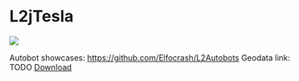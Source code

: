 # L2jTesla

[![](https://vistr.dev/badge?repo=elfocrash.l2jtesla&corners=square)](https://github.com/Elfocrash/L2jTesla)

Autobot showcases: https://github.com/Elfocrash/L2Autobots
Geodata link: TODO [Download](http://anothercrappyinterludeserver.com/files/geodata/)
